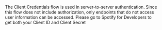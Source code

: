 The Client Credentials flow is used in server-to-server authentication. Since this flow does not include authorization, only endpoints that do not access user information can be accessed.
Please go to Spotify for Developers to get both your Client ID and Client Secret
